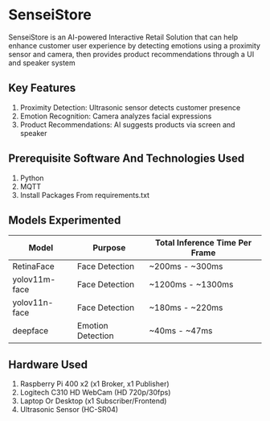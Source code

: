 # SenseiStore
SenseiStore is an AI-powered Interactive Retail Solution that can help enhance customer user experience by detecting emotions using a proximity sensor and camera, then provides product recommendations through a UI and speaker system

## Key Features
1. Proximity Detection: Ultrasonic sensor detects customer presence
2. Emotion Recognition: Camera analyzes facial expressions
3. Product Recommendations: AI suggests products via screen and speaker

## Prerequisite Software And Technologies Used
1. Python
2. MQTT 
3. Install Packages From requirements.txt

## Models Experimented
| Model             | Purpose         | Total Inference Time Per Frame|
|-------------------|-----------------|-------------|
| RetinaFace        | Face Detection  | ~200ms - ~300ms 
| yolov11m-face     | Face Detection  | ~1200ms - ~1300ms
| yolov11n-face     | Face Detection  | ~180ms - ~220ms |
| deepface          | Emotion Detection  | ~40ms - ~47ms |

## Hardware Used
1. Raspberry Pi 400 x2 (x1 Broker, x1 Publisher)
2. Logitech C310 HD WebCam (HD 720p/30fps)
3. Laptop Or Desktop (x1 Subscriber/Frontend)
4. Ultrasonic Sensor (HC-SR04)
